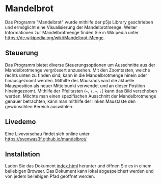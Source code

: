 # Mandelbrot
Das Programm "Mandelbrot" wurde mithilfe der p5js Library geschrieben und ermöglicht eine Visualisierung der Mandelbrotmenge. Weiter Informationen zur Mandelbrotmenge finden Sie in Wikipedia unter https://de.wikipedia.org/wiki/Mandelbrot-Menge.

## Steuerung
Das Programm bietet diverse Steuerungsoptionen um Ausschnitte aus der Mandelbrotmenge vergrössert anzusehen. Mit den Zoomtasten, welche rechts unten zu finden sind, kann in die Mandelbrotmenge hinein oder hinausgezoomt werden. Mithilfe des Mausrads wird die aktuelle Mausposition als neuer Mittelpunkt verwendet und an dieser Position hineingezoomt.  Mithilfe der Pfeiltasten (`←`, `↑`, `→`, `↓`) kann das Bild verschoben werden. Möchte man einen spezifischen Ausschnitt der Mandelbrotmenge genauer betrachten, kann man mithilfe der linken Maustaste den gewünschten Bereich auswählen.

## Livedemo
Eine Livevorschau findet sich online unter https://svenwas3f.github.io/mandelbrot/

## Installation
Laden Sie das Dokument [index.html](https://github.com/Svenwas3f/mandelbrot/blob/master/index.html) herunter und öffnen Sie es in einem beliebigen Browser. Das Dokument kann lokal abgespeichert werden und von jedem beliebigen Pfad geöffnet werden.    

